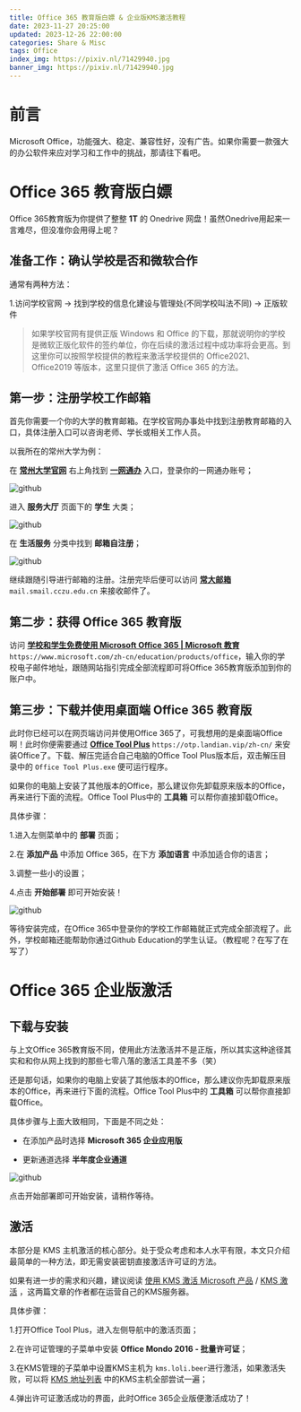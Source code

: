 ```yaml
---
title: Office 365 教育版白嫖 & 企业版KMS激活教程
date: 2023-11-27 20:25:00
updated: 2023-12-26 22:00:00
categories: Share & Misc
tags: Office
index_img: https://pixiv.nl/71429940.jpg
banner_img: https://pixiv.nl/71429940.jpg
---
```


# 前言

Microsoft Office，功能强大、稳定、兼容性好，没有广告。如果你需要一款强大的办公软件来应对学习和工作中的挑战，那请往下看吧。

# Office 365 教育版白嫖

Office 365教育版为你提供了整整 **1T** 的 Onedrive 网盘！虽然Onedrive用起来一言难尽，但没准你会用得上呢？

## 准备工作：确认学校是否和微软合作

通常有两种方法：

1.访问学校官网 -> 找到学校的信息化建设与管理处(不同学校叫法不同) -> 正版软件

>如果学校官网有提供正版 Windows 和 Office 的下载，那就说明你的学校是微软正版化软件的签约单位，你在后续的激活过程中成功率将会更高。到这里你可以按照学校提供的教程来激活学校提供的 Office2021、Office2019 等版本，这里只提供了激活 Office 365 的方法。

## 第一步：注册学校工作邮箱

首先你需要一个你的大学的教育邮箱。在学校官网办事处中找到注册教育邮箱的入口，具体注册入口可以咨询老师、学长或相关工作人员。

以我所在的常州大学为例：

在 [**常州大学官网**](https://www.cczu.edu.cn/main.htm) 右上角找到 [**一网通办**](https://zmvpn.cczu.edu.cn/http/webvpnb4628df0d7b77a6d0f08dfc00aa8d59c2c964ac696c57b03b13c3b6f0ee2cb8c/pc/index.html) 入口，登录你的一网通办账号；

![github](https://mirror.ghproxy.com/https://github.com/NanodaOvO/PictureHost/blob/main/office-activation_1.png)

进入 **服务大厅** 页面下的 **学生** 大类；

![github](https://mirror.ghproxy.com/https://github.com/NanodaOvO/PictureHost/blob/main/office-activation_2.png)

在 **生活服务** 分类中找到 **邮箱自注册**；

![github](https://mirror.ghproxy.com/https://github.com/NanodaOvO/PictureHost/blob/main/office-activation_3.png)

继续跟随引导进行邮箱的注册。注册完毕后便可以访问 [**常大邮箱**](http://mail.smail.cczu.edu.cn/) `mail.smail.cczu.edu.cn` 来接收邮件了。


## 第二步：获得 Office 365 教育版

访问 [**学校和学生免费使用 Microsoft Office 365 | Microsoft 教育**](https://www.microsoft.com/zh-cn/education/products/office) `https://www.microsoft.com/zh-cn/education/products/office`，输入你的学校电子邮件地址，跟随网站指引完成全部流程即可将Office 365教育版添加到你的账户中。

## 第三步：下载并使用桌面端 Office 365 教育版

此时你已经可以在网页端访问并使用Office 365了，可我想用的是桌面端Office啊！此时你便需要通过 [**Office Tool Plus**](https://otp.landian.vip/zh-cn/) `https://otp.landian.vip/zh-cn/` 来安装Office了。下载、解压完适合自己电脑的Office Tool Plus版本后，双击解压目录中的 `Office Tool Plus.exe` 便可运行程序。

如果你的电脑上安装了其他版本的Office，那么建议你先卸载原来版本的Office，再来进行下面的流程。Office Tool Plus中的 **工具箱** 可以帮你直接卸载Office。

具体步骤：

1.进入左侧菜单中的 **部署** 页面；

2.在 **添加产品** 中添加 Office 365，在下方 **添加语言** 中添加适合你的语言；

3.调整一些小的设置；

4.点击 **开始部署** 即可开始安装！

![github](https://mirror.ghproxy.com/https://github.com/NanodaOvO/PictureHost/blob/main/office-activation_4.png)

等待安装完成，在Office 365中登录你的学校工作邮箱就正式完成全部流程了。此外，学校邮箱还能帮助你通过Github Education的学生认证。（教程呢？在写了在写了）

# Office 365 企业版激活

## 下载与安装

与上文Office 365教育版不同，使用此方法激活并不是正版，所以其实这种途径其实和和你从网上找到的那些七零八落的激活工具差不多（笑）

还是那句话，如果你的电脑上安装了其他版本的Office，那么建议你先卸载原来版本的Office，再来进行下面的流程。Office Tool Plus中的 **工具箱** 可以帮你直接卸载Office。

具体步骤与上面大致相同，下面是不同之处：

- 在添加产品时选择 **Microsoft 365 企业应用版**

- 更新通道选择 **半年度企业通道**

![github](https://mirror.ghproxy.com/https://github.com/NanodaOvO/PictureHost/blob/main/office-activation_5.png)

点击开始部署即可开始安装，请稍作等待。

## 激活

本部分是 KMS 主机激活的核心部分。处于受众考虑和本人水平有限，本文只介绍最简单的一种方法，即无需安装密钥直接激活许可证的方法。

如果有进一步的需求和兴趣，建议阅读 [使用 KMS 激活 Microsoft 产品](https://moedog.org/1117.html) / [KMS 激活](https://moe.best/kms.html) ，这两篇文章的作者都在运营自己的KMS服务器。

具体步骤：

1.打开Office Tool Plus，进入左侧导航中的激活页面；

2.在许可证管理的子菜单中安装 **Office Mondo 2016 - 批量许可证**；

3.在KMS管理的子菜单中设置KMS主机为 `kms.loli.beer`进行激活，如果激活失败，可以将 [KMS 地址列表](https://www.coolhub.top/tech-articles/kms_list.html) 中的KMS主机全部尝试一遍；

4.弹出许可证激活成功的界面，此时Office 365企业版便激活成功了！
